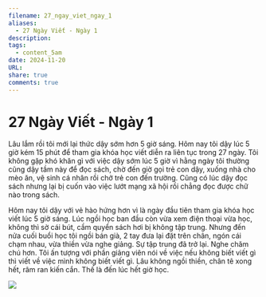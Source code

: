 ```yaml
---
filename: 27_ngay_viet_ngay_1
aliases:
  - 27 Ngày Viết - Ngày 1
description: 
tags:
  - content_5am
date: 2024-11-20
URL: 
share: true
comments: true
---
```

# 27 Ngày Viết - Ngày 1

Lâu lắm rồi tôi mới lại thức dậy sớm hơn 5 giờ sáng. Hôm nay tôi dậy lúc 5 giờ kém 15 phút để tham gia khóa học viết diễn ra liên tục trong 27 ngày. Tôi không gặp khó khăn gì với việc dậy sớm lúc 5 giờ vì hằng ngày tôi thường cũng dậy tầm này để đọc sách, chờ đến giờ gọi trẻ con dậy, xuống nhà cho mèo ăn, vệ sinh cá nhân rồi chở trẻ con đến trường. Cũng có lúc dậy đọc sách nhưng lại bị cuốn vào việc lướt mạng xã hội rồi chẳng đọc được chữ nào trong sách. 

Hôm nay tôi dậy với vẻ hào hứng hơn vì là ngày đầu tiên tham gia khóa học viết lúc 5 giờ sáng. Lúc ngồi học ban đầu còn vừa xem điện thoại vừa học, không thì sờ cái bút, cầm quyển sách hơi bị không tập trung. Nhưng đến nửa cuối buổi học tôi ngồi bán già, 2 tay đưa lại đặt trên chân, ngón cái chạm nhau, vừa thiền vừa nghe giảng. Sự tập trung đã trở lại. Nghe chăm chú hơn. Tôi ấn tượng với phần giảng viên nói về việc nếu không biết viết gì thì viết về việc mình không biết viết gì. Lâu không ngồi thiền, chân tê xong hết, râm ran kiến cắn. Thế là đến lúc hết giờ học.

![](https://lh3.googleusercontent.com/pw/AP1GczMDnB4-R93EgEvUOErFwVsbwhcskYoQSa8HcR9b-CbwzPnvWeOHCqyv2piOr6c_ON160EykAvUG_erl-ZhlQnhprdiJGozhGchNtD_4Nx8MQzOQ-3rYx0r9YUbzefIyO5b4nRyopghe36B2KFrGERPV=w495-h879-s-no-gm?authuser=0)